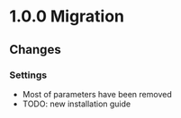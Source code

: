 # 1.0.0 Migration

## Changes

### Settings
- Most of parameters have been removed
- TODO: new installation guide